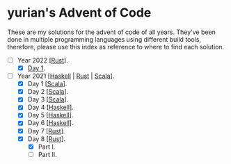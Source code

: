 # yurian's Advent of Code 

These are my solutions for the advent of code of all years. They've been done in multiple programming languages using different build tools, therefore, please use this index as reference to where to find each solution.

- [ ] Year 2022 [[Rust](rust/year22/)].
  - [x] [Day 1](rust/year22/day01/).
- [ ] Year 2021 [[Haskell](haskell/src/Year2021/) | [Rust](rust/year21/) | [Scala](scala/src/main/scala/dev/yurianx/year2021/)].
  - [x] Day 1 [[Scala](scala/src/main/scala/dev/yurianx/year2021/Day01.scala)].
  - [x] Day 2 [[Scala](scala/src/main/scala/dev/yurianx/year2021/Day02.scala)].
  - [x] Day 3 [[Scala](scala/src/main/scala/dev/yurianx/year2021/Day03.scala)].
  - [x] Day 4 [[Haskell](haskell/src/Year2021/Day04.hs)].
  - [x] Day 5 [[Haskell](haskell/src/Year2021/Day05.hs)].
  - [x] Day 6 [[Haskell](haskell/src/Year2021/Day06.hs)].
  - [x] Day 7 [[Rust](rust/year21/day07/)].
  - [x] Day 8 [[Rust](rust/year21/day08/)].
    - [x] Part I.
    - [ ] Part II.